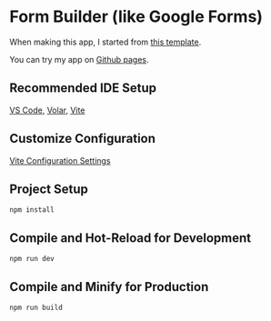 # Form Builder (like Google Forms)

When making this app, I started from [this template](<https://www.figma.com/file/3wHykXtJYobKSXO5mAsA7M/SimpleForm-(Community)?type=design&node-id=0-1&mode=design&t=RdcYKOOJGCZz45MU-0>).

You can try my app on [Github pages](https://yoursaniki.github.io/Form-Builder-App/#/).

## Recommended IDE Setup

[VS Code](https://code.visualstudio.com/), [Volar](https://marketplace.visualstudio.com/items?itemName=Vue.volar), [Vite](https://vitejs.dev/)

## Customize Configuration

[Vite Configuration Settings](https://vitejs.dev/config/)

## Project Setup

```nodejs copy
npm install
```

## Compile and Hot-Reload for Development

```nodejs copy
npm run dev
```

## Compile and Minify for Production

```nodejs copy
npm run build
```
